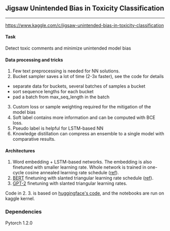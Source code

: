 ## Jigsaw Unintended Bias in Toxicity Classification

----
https://www.kaggle.com/c/jigsaw-unintended-bias-in-toxicity-classification

#### Task
Detect toxic comments and minimize unintended model bias

#### Data processing and tricks
1. Few text preprocessing is needed for NN solutions.
2. Bucket sampler saves a lot of time (2-3x faster), see the code for details
 * separate data for buckets, several batches of samples a bucket
 * sort sequence lengths for each bucket
 * pad a batch from max_seq_length in the batch
3. Custom loss or sample weighting required for the mitigation of the model bias
4. Soft label contains more information and can be computed with BCE loss.
5. Pseudo label is helpful for LSTM-based NN
6. Knowledge distillation can compress an ensemble to a single model with comparative results.

#### Architectures
1. Word embedding + LSTM-based networks. The embedding is also finetuned with smaller learning rate. Whole network is trained in one-cycle cosine annealed learning rate schedule ([ref](https://docs.fast.ai/callbacks.one_cycle.html)).
2. [BERT](https://arxiv.org/abs/1810.04805) finetuning with slanted triangular learning rate schedule ([ref](https://arxiv.org/abs/1801.06146)).
3. [GPT-2](https://openai.com/blog/better-language-models/) finetuning with slanted triangular learning rates.

Code in 2. 3. is based on [huggingface's code](https://github.com/huggingface/pytorch-transformers), and the notebooks are run on kaggle kernel.

### Dependencies
Pytorch 1.2.0
